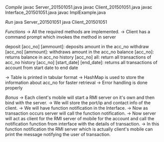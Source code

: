 
*Compile*
javac Server_201501051.java
javac Client_201501051.java
javac Interface_201501051.java
javac ImplExample.java

*Run*
java Server_201501051
java Client_201501051

*Functions*
-> All the required methods are implemented.
-> Client has a command prompt which invokes the method in server

deposit [acc_no] [ammount]: deposits amount in the acc_no
withdraw [acc_no] [ammount]: withdraws amount in the acc_no
balance [acc_no]: returns balance in acc_no
history [acc_no] all: return all transactions of acc_no
history [acc_no] [start_date] [end_date]: returns all transactions of account from start date to end date

-> Table is printed in tabular format
-> HashMap is used to store the information about acc_no for faster retrieval
-> Error handling is done properly

*Bonus*
-> Each client's mobile will start a RMI server on it's own and then bind with the server.
-> We will store the port/ip and contact info of the client.
-> We will have function notification in the Interface.
-> Now as transaction occurs server will call the function notification.
-> Now server will act as client for the RMI server of mobile for the account and call the notification function from interface with the details of transaction.
-> In this function notification the RMI server which is actually client's mobile can print the message notifying the user of transaction.
